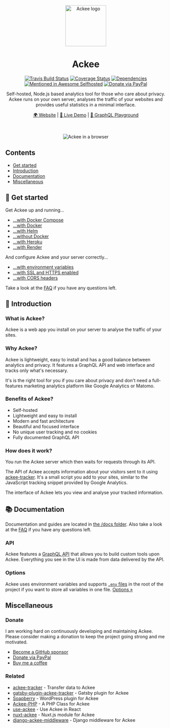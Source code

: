 <div align="center">

<img src="https://s.electerious.com/images/ackee/icon.png" title="Ackee" alt="Ackee logo" width="128">

# Ackee

[![Travis Build Status](https://travis-ci.org/electerious/Ackee.svg?branch=master)](https://travis-ci.org/electerious/Ackee) [![Coverage Status](https://coveralls.io/repos/github/electerious/Ackee/badge.svg?branch=master)](https://coveralls.io/github/electerious/Ackee?branch=master) [![Dependencies](https://david-dm.org/electerious/Ackee.svg)](https://david-dm.org/electerious/Ackee#info=dependencies) [![Mentioned in Awesome Selfhosted](https://awesome.re/mentioned-badge.svg)](https://github.com/awesome-selfhosted/awesome-selfhosted) [![Donate via PayPal](https://img.shields.io/badge/paypal-donate-009cde.svg)](https://www.paypal.com/cgi-bin/webscr?cmd=_s-xclick&hosted_button_id=CYKBESW577YWE)

Self-hosted, Node.js based analytics tool for those who care about privacy. Ackee runs on your own server, analyses the traffic of your websites and provides useful statistics in a minimal interface.

[🌍 Website](https://ackee.electerious.com) | [🔮 Live Demo](https://demo.ackee.electerious.com) | [🧸 GraphQL Playground](https://demo.ackee.electerious.com/api)

<br/>

![Ackee in a browser](https://s.electerious.com/images/ackee/readme.png)

</div>

## Contents

- [Get started](#get-started)
- [Introduction](#introduction)
- [Documentation](#documentation)
- [Miscellaneous](#more)

## 🚀 Get started

Get Ackee up and running…

- […with Docker Compose](docs/Get%20started.md#with-docker-compose)
- […with Docker](docs/Get%20started.md#with-docker)
- […with Helm](docs/Get%20started.md#with-helm)
- […without Docker](docs/Get%20started.md#without-docker)
- […with Heroku](docs/Get%20started.md#with-heroku)
- […with Render](docs/Get%20started.md#with-render)

And configure Ackee and your server correctly…

- […with environment variables](docs/Options.md)
- […with SSL and HTTPS enabled](docs/SSL%20and%20HTTPS.md)
- […with CORS headers](docs/CORS%20headers.md)

Take a look at the [FAQ](docs/FAQ.md) if you have any questions left.

## 👋 Introduction

### What is Ackee?

Ackee is a web app you install on your server to analyse the traffic of your sites.

### Why Ackee?

Ackee is lightweight, easy to install and has a good balance between analytics and privacy. It features a GraphQL API and web interface and tracks only what's necessary.

It's is the right tool for you if you care about privacy and don't need a full-features marketing analytics platform like Google Analytics or Matomo.

### Benefits of Ackee?

- Self-hosted
- Lightweight and easy to install
- Modern and fast architecture
- Beautiful and focused interface
- No unique user tracking and no cookies
- Fully documented GraphQL API

### How does it work?

You run the Ackee server which then waits for requests through its API.

The API of Ackee accepts information about your visitors sent to it using [ackee-tracker](https://github.com/electerious/ackee-tracker). It's a small script you add to your sites, similar to the JavaScript tracking snippet provided by Google Analytics.

The interface of Ackee lets you view and analyse your tracked information.

## 📚 Documentation

Documentation and guides are located in [the /docs folder](docs/). Also take a look at the [FAQ](docs/FAQ.md) if you have any questions left.

### API

Ackee features a [GraphQL API](docs/API.md) that allows you to build custom tools upon Ackee. Everything you see in the UI is made from data delivered by the API.

### Options

Ackee uses environment variables and supports [`.env` files](https://www.npmjs.com/package/dotenv) in the root of the project if you want to store all variables in one file. [Options &#187;](docs/Options.md)

## Miscellaneous

### Donate

I am working hard on continuously developing and maintaining Ackee. Please consider making a donation to keep the project going strong and me motivated.

- [Become a GitHub sponsor](https://github.com/sponsors/electerious)
- [Donate via PayPal](https://paypal.me/electerious)
- [Buy me a coffee](https://www.buymeacoffee.com/electerious)

### Related

- [ackee-tracker](https://github.com/electerious/ackee-tracker) - Transfer data to Ackee
- [gatsby-plugin-ackee-tracker](https://github.com/Burnsy/gatsby-plugin-ackee-tracker) - Gatsby plugin for Ackee
- [Soapberry](https://wordpress.org/plugins/soapberry/) - WordPress plugin for Ackee
- [Ackee-PHP](https://github.com/BrookeDot/ackee-php) - A PHP Class for Ackee
- [use-ackee](https://github.com/electerious/use-ackee) - Use Ackee in React
- [nuxt-ackee](https://github.com/bdrtsky/nuxt-ackee) - Nuxt.js module for Ackee
- [django-ackee-middleware](https://github.com/suda/django-ackee-middleware) - Django middleware for Ackee
